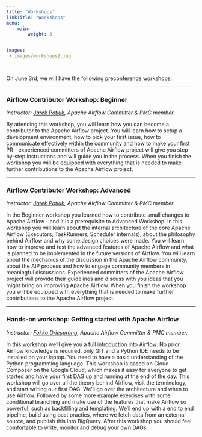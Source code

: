 ```yaml
---
title: "Workshops"
linkTitle: "Workshops"
menu:
    main:
        weight: 3


images:
 - images/workshops2.jpg

---
```


On June 3rd, we will have the following preconference workshops:

---

### Airflow Contributor Workshop: Beginner
*Instructor: [Jarek Potiuk](https://github.com/potiuk), Apache Airflow Committer & PMC member.*  

By attending this workshop, you will learn how you can become a contributor to the Apache Airflow project. You will learn how to setup a development environment, how to pick your first issue, how to communicate effectively within the community and how to make your first PR - experienced committers of Apache Airflow project will give you step-by-step instructions and will guide you in the process. When you finish the workshop you will be equipped with everything that is needed to make further contributions to the Apache Airflow project.

---

### Airflow Contributor Workshop: Advanced
*Instructor: [Jarek Potiuk](https://github.com/potiuk), Apache Airflow Committer & PMC member.*  

In the Beginner workshop you learned how to contribute small changes to Apache Airflow - and it is a prerequisite to Advanced Workshop. In this workshop you will learn about the internal architecture of the core Apache Airflow (Executors, TaskRunners, Scheduler internals), about the philosophy behind Airflow and why some design choices were made. You will learn how to improve and test the advanced features of Apache Airflow and what is planned to be implemented in the future versions of Airflow. You will learn about the mechanics of the discussion in the Apache Airflow community, about the AIP process and how to engage community members in meaningful discussions. Experienced committers of the Apache Airflow project will provide their guidelines and discuss with you ideas that you might bring on improving Apache Airflow. When you finish the workshop you will be equipped with everything that is needed to make further contributions to the Apache Airflow project.  

---
 
### Hands-on workshop: Getting started with Apache Airflow 
*Instructor: [Fokko Driesprong](https://github.com/Fokko), Apache Airflow Committer & PMC member.*  

In this workshop we’ll give you a full introduction into Airflow. No prior Airflow knowledge is required, only GIT and a Python IDE needs to be installed on your laptop. You need to have a basic understanding of the Python programming language. This workshop is based on Cloud Composer on the Google Cloud, which makes it easy for everyone to get started and have your first DAG up and running at the end of the day. This workshop will go over all the theory behind Airflow, visit the terminology, and start writing our first DAG. We’ll go over the architecture and when to use Airflow. Followed by some more example exercises with some conditional branching and make use of the features that make Airflow so powerful, such as backfilling and templating. We’ll end up with a end to end pipeline, build using best practies, where we fetch data from an external source, and publish this into BigQuery. After this workshop you should feel comfortable to write, monitor and debug your own DAGs.  
